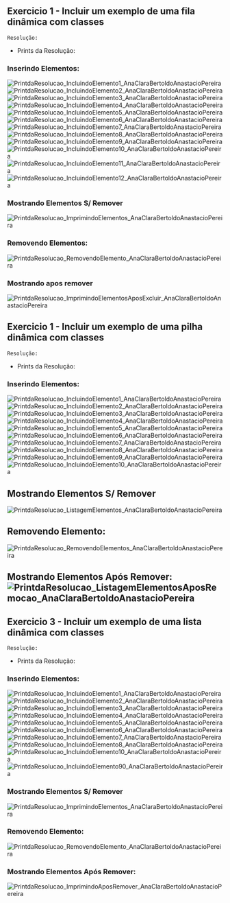 
## Exercicio 1 - Incluir um exemplo de uma fila dinâmica com classes

    Resolução:
    
    
+ Prints da Resolução: 

### Inserindo Elementos:
![PrintdaResolucao_IncluindoElemento1_AnaClaraBertoldoAnastacioPereira](https://user-images.githubusercontent.com/101759772/203767000-5d271527-24d3-4d2a-829d-52f3fbc7d601.jpg)
![PrintdaResolucao_IncluindoElemento2_AnaClaraBertoldoAnastacioPereira](https://user-images.githubusercontent.com/101759772/203767002-2fc9cffd-0fb5-45c3-b03b-21e6ee6eb38f.jpg)
![PrintdaResolucao_IncluindoElemento3_AnaClaraBertoldoAnastacioPereira](https://user-images.githubusercontent.com/101759772/203767006-ccbfa937-f199-45b5-abb1-8d784b1f7c9b.jpg)
![PrintdaResolucao_IncluindoElemento4_AnaClaraBertoldoAnastacioPereira](https://user-images.githubusercontent.com/101759772/203767007-5b554363-46b8-4a60-80c6-e482bd5f33c7.jpg)
![PrintdaResolucao_IncluindoElemento5_AnaClaraBertoldoAnastacioPereira](https://user-images.githubusercontent.com/101759772/203767011-b8e781d9-442d-46ac-a3bf-b6ae30edbb8e.jpg)
![PrintdaResolucao_IncluindoElemento6_AnaClaraBertoldoAnastacioPereira](https://user-images.githubusercontent.com/101759772/203767013-5c74d941-b12f-40ac-8c56-c7b415f8f6f0.jpg)
![PrintdaResolucao_IncluindoElemento7_AnaClaraBertoldoAnastacioPereira](https://user-images.githubusercontent.com/101759772/203766976-b741de0b-6161-45d6-881f-f5318acb746e.jpg)
![PrintdaResolucao_IncluindoElemento8_AnaClaraBertoldoAnastacioPereira](https://user-images.githubusercontent.com/101759772/203766983-b28bbc94-6fad-4d3e-8403-b48cd2f372c8.jpg)
![PrintdaResolucao_IncluindoElemento9_AnaClaraBertoldoAnastacioPereira](https://user-images.githubusercontent.com/101759772/203766991-b0898a54-672d-4cf1-ba08-301dedac583f.jpg)
![PrintdaResolucao_IncluindoElemento10_AnaClaraBertoldoAnastacioPereira](https://user-images.githubusercontent.com/101759772/203766993-560193d2-fa33-4513-b590-395e1e7e5874.jpg)
![PrintdaResolucao_IncluindoElemento11_AnaClaraBertoldoAnastacioPereira](https://user-images.githubusercontent.com/101759772/203766995-cc788911-f9e5-466d-831c-be70cc961496.jpg)
![PrintdaResolucao_IncluindoElemento12_AnaClaraBertoldoAnastacioPereira](https://user-images.githubusercontent.com/101759772/203766997-e96b3a87-4168-4915-bea3-ce6a624cabd2.jpg)

### Mostrando Elementos S/ Remover
![PrintdaResolucao_ImprimindoElementos_AnaClaraBertoldoAnastacioPereira](https://user-images.githubusercontent.com/101759772/203659828-0c7256ad-1655-4448-b363-b8f59ec15cfb.jpg)

### Removendo Elementos:
![PrintdaResolucao_RemovendoElemento_AnaClaraBertoldoAnastacioPereira](https://user-images.githubusercontent.com/101759772/203659853-5bdb79b0-1b5f-44ce-8ac5-670869f4dd5f.jpg)

### Mostrando apos remover
![PrintdaResolucao_ImprimindoElementosAposExcluir_AnaClaraBertoldoAnastacioPereira](https://user-images.githubusercontent.com/101759772/203659935-8e7b3c80-1f98-49d6-ad0b-4953ce3306ae.jpg)

## Exercicio 1 - Incluir um exemplo de uma pilha dinâmica com classes
    
    Resolução:
    
+ Prints da Resolução: 

### Inserindo Elementos:
![PrintdaResolucao_IncluindoElemento1_AnaClaraBertoldoAnastacioPereira](https://user-images.githubusercontent.com/101759772/203781629-5c5407d8-c536-4284-95a7-8a41663ce729.jpg)
![PrintdaResolucao_IncluindoElemento2_AnaClaraBertoldoAnastacioPereira](https://user-images.githubusercontent.com/101759772/203781630-d79ac913-0f98-42b2-aaea-b9d85df1dd4e.jpg)
![PrintdaResolucao_IncluindoElemento3_AnaClaraBertoldoAnastacioPereira](https://user-images.githubusercontent.com/101759772/203781634-55a52c98-14c9-41c7-bfb1-e4926b3df2af.jpg)
![PrintdaResolucao_IncluindoElemento4_AnaClaraBertoldoAnastacioPereira](https://user-images.githubusercontent.com/101759772/203781637-f6a3bfb0-e906-43b0-bc5d-cb7948e6f794.jpg)
![PrintdaResolucao_IncluindoElemento5_AnaClaraBertoldoAnastacioPereira](https://user-images.githubusercontent.com/101759772/203781638-59b8a196-07dc-403d-924d-36d2dec3db71.jpg)
![PrintdaResolucao_IncluindoElemento6_AnaClaraBertoldoAnastacioPereira](https://user-images.githubusercontent.com/101759772/203781641-7ed9c8d1-30e6-4a6e-9423-5c1213890bf2.jpg)
![PrintdaResolucao_IncluindoElemento7_AnaClaraBertoldoAnastacioPereira](https://user-images.githubusercontent.com/101759772/203781642-ff4d1533-36b2-433f-8c8a-13009d91acb3.jpg)
![PrintdaResolucao_IncluindoElemento8_AnaClaraBertoldoAnastacioPereira](https://user-images.githubusercontent.com/101759772/203781620-29375513-dd65-444b-a63c-901c40afe0c6.jpg)
![PrintdaResolucao_IncluindoElemento9_AnaClaraBertoldoAnastacioPereira](https://user-images.githubusercontent.com/101759772/203781625-3a9e84a3-7743-420b-ab82-87b19a87daae.jpg)
![PrintdaResolucao_IncluindoElemento10_AnaClaraBertoldoAnastacioPereira](https://user-images.githubusercontent.com/101759772/203781628-0eae8fc8-2c81-46ce-9811-5a40035fd015.jpg)

## Mostrando Elementos S/ Remover
![PrintdaResolucao_ListagemElementos_AnaClaraBertoldoAnastacioPereira](https://user-images.githubusercontent.com/101759772/203781700-e3acab79-7c35-423c-97fa-ac601e159703.jpg)

## Removendo Elemento:
![PrintdaResolucao_RemovendoElementos_AnaClaraBertoldoAnastacioPereira](https://user-images.githubusercontent.com/101759772/203781756-e36e3982-bc50-497c-adbf-8632281e6833.jpg)

## Mostrando Elementos Após Remover:![PrintdaResolucao_ListagemElementosAposRemocao_AnaClaraBertoldoAnastacioPereira](https://user-images.githubusercontent.com/101759772/203781803-3e01e311-7976-4cf3-aa59-4af24451d530.jpg)


## Exercicio 3 - Incluir um exemplo de uma lista dinâmica com classes

    Resolução:
    
+ Prints da Resolução: 

### Inserindo Elementos:
![PrintdaResolucao_IncluindoElemento1_AnaClaraBertoldoAnastacioPereira](https://user-images.githubusercontent.com/101759772/203766769-06e24f3c-4ce4-4082-8423-a2fcf1330e9a.jpg)
![PrintdaResolucao_IncluindoElemento2_AnaClaraBertoldoAnastacioPereira](https://user-images.githubusercontent.com/101759772/203766777-569959d4-d8d3-47f9-b798-ec88a2e62dd3.jpg)
![PrintdaResolucao_IncluindoElemento3_AnaClaraBertoldoAnastacioPereira](https://user-images.githubusercontent.com/101759772/203766780-35864cc6-47f6-47ff-acef-c8d57985d7ef.jpg)
![PrintdaResolucao_IncluindoElemento4_AnaClaraBertoldoAnastacioPereira](https://user-images.githubusercontent.com/101759772/203766781-18a600c7-5683-4f10-a9fc-877f37b5512c.jpg)
![PrintdaResolucao_IncluindoElemento5_AnaClaraBertoldoAnastacioPereira](https://user-images.githubusercontent.com/101759772/203766783-8f68a593-3661-4700-a5aa-f5e76844f78a.jpg)
![PrintdaResolucao_IncluindoElemento6_AnaClaraBertoldoAnastacioPereira](https://user-images.githubusercontent.com/101759772/203766784-798068b8-fafe-49a6-a4fa-4609868a9adb.jpg)
![PrintdaResolucao_IncluindoElemento7_AnaClaraBertoldoAnastacioPereira](https://user-images.githubusercontent.com/101759772/203766788-eb123dcb-84f5-4821-97b8-838d44803036.jpg)
![PrintdaResolucao_IncluindoElemento8_AnaClaraBertoldoAnastacioPereira](https://user-images.githubusercontent.com/101759772/203766791-002896fd-790d-400f-b90d-4b5909a7343f.jpg)
![PrintdaResolucao_IncluindoElemento10_AnaClaraBertoldoAnastacioPereira](https://user-images.githubusercontent.com/101759772/203766792-4d5b724f-2ad1-4670-b6e8-e5ee70d18870.jpg)
![PrintdaResolucao_IncluindoElemento90_AnaClaraBertoldoAnastacioPereira](https://user-images.githubusercontent.com/101759772/203766793-01210c94-9a61-4b77-ae73-4fef0a4c438e.jpg)

### Mostrando Elementos S/ Remover
![PrintdaResolucao_ImprimindoElementos_AnaClaraBertoldoAnastacioPereira](https://user-images.githubusercontent.com/101759772/203767121-7080864e-cc99-4656-bc5e-bfcfd40c3a4c.jpg)

### Removendo Elemento:
![PrintdaResolucao_RemovendoElemento_AnaClaraBertoldoAnastacioPereira](https://user-images.githubusercontent.com/101759772/203767430-fc73305d-b218-4e61-be2d-57a40f8bd4f3.jpg)

### Mostrando Elementos Após Remover:
![PrintdaResolucao_ImprimindoAposRemover_AnaClaraBertoldoAnastacioPereira](https://user-images.githubusercontent.com/101759772/203767873-3604388f-ed17-472f-9a58-2835ffebadd1.jpg)
